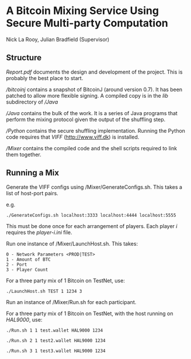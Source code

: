 A Bitcoin Mixing Service Using Secure Multi-party Computation
=

Nick La Rooy, 
Julian Bradfield (Supervisor)

Structure
-

*Report.pdf* documents the design and development of the project. This is probably the best place to start. 

*/bitcoinj* contains a snapshot of BitcoinJ (around version 0.7). It has been patched to allow more flexible signing. A compiled copy is in the *lib* subdirectory of */Java*

*/Java* contains the bulk of the work. It is a series of Java programs that perform the mixing protocol given the output of the shuffling step. 

*/Python* contains the secure shuffling implementation. Running the Python code requires that *VIFF* (<http://www.viff.dk>) is installed. 

*/Mixer* contains the compiled code and the shell scripts required to link them together. 

Running a Mix
-

Generate the VIFF configs using /Mixer/GenerateConfigs.sh. This takes a list of host-port pairs. 

e.g.

```./GenerateConfigs.sh localhost:3333 localhost:4444 localhost:5555```

This must be done once for each arrangement of players. Each player *i* requires the *player-i.ini* file. 

Run one instance of /Mixer/LaunchHost.sh. This takes: 

    0 - Network Parameters <PROD|TEST>
    1 - Amount of BTC
    2 - Port
    3 - Player Count

For a three party mix of 1 Bitcoin on TestNet, use: 

```./LaunchHost.sh TEST 1 1234 3```

Run an instance of /Mixer/Run.sh for each participant. 

For a three party mix of 1 Bitcoin on TestNet, with the host running on *HAL9000*, use: 

```./Run.sh 1 1 test.wallet HAL9000 1234```

```./Run.sh 2 1 test2.wallet HAL9000 1234```

```./Run.sh 3 1 test3.wallet HAL9000 1234```

